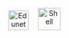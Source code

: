 <p align="center">
  <img src="static/Edunet-Foundation-logo.png" alt="Edunet Foundation" height="40" style="margin-right: 15px;">
  <img src="static/Shell-Logo.png" alt="Shell" height="45px">
</p>
